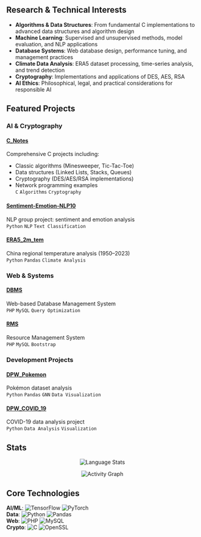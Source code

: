 ## Research & Technical Interests

- **Algorithms & Data Structures**: From fundamental C implementations to advanced data structures and algorithm design
- **Machine Learning**: Supervised and unsupervised methods, model evaluation, and NLP applications
- **Database Systems**: Web database design, performance tuning, and management practices
- **Climate Data Analysis**: ERA5 dataset processing, time-series analysis, and trend detection  
- **Cryptography**: Implementations and applications of DES, AES, RSA
- **AI Ethics**: Philosophical, legal, and practical considerations for responsible AI

## Featured Projects

### AI & Cryptography
#### [C_Notes](https://github.com/Lux-Jason/C_Notes)
Comprehensive C projects including:
- Classic algorithms (Minesweeper, Tic-Tac-Toe)
- Data structures (Linked Lists, Stacks, Queues)
- Cryptography (DES/AES/RSA implementations)
- Network programming examples  
`C` `Algorithms` `Cryptography`

#### [Sentiment-Emotion-NLP10](https://github.com/Lux-Jason/Sentiment-Emotion-NLP10)
NLP group project: sentiment and emotion analysis  
`Python` `NLP` `Text Classification`

#### [ERA5_2m_tem](https://github.com/Lux-Jason/ERA5_2m_tem)
China regional temperature analysis (1950–2023)  
`Python` `Pandas` `Climate Analysis`  

### Web & Systems
#### [DBMS](https://github.com/Lux-Jason/DBMS)
Web-based Database Management System  
`PHP` `MySQL` `Query Optimization`  

#### [RMS](https://github.com/Lux-Jason/RMS)
Resource Management System  
`PHP` `MySQL` `Bootstrap`  

### Development Projects

#### [DPW_Pokemon](https://github.com/Lux-Jason/DPW_Pokemon)
Pokémon dataset analysis  
`Python` `Pandas` `GNN` `Data Visualization`

#### [DPW_COVID_19](https://github.com/Lux-Jason/DPW_COVID_19)
COVID-19 data analysis project  
`Python` `Data Analysis` `Visualization`

## Stats

<div align="center">

<!-- Top languages -->
![Language Stats](https://github-readme-stats.vercel.app/api/top-langs/?username=Lux-Jason&layout=compact&theme=radical&cache_seconds=21600)

<!-- Activity graph (migrated from herokuapp to vercel app) -->
![Activity Graph](https://github-readme-activity-graph.vercel.app/graph?username=Lux-Jason&theme=github-compact)

</div>

## Core Technologies

**AI/ML**: ![TensorFlow](https://img.shields.io/badge/TensorFlow-FF6F00?logo=tensorflow) ![PyTorch](https://img.shields.io/badge/PyTorch-EE4C2C?logo=pytorch)  
**Data**: ![Python](https://img.shields.io/badge/Python-3776AB?logo=python) ![Pandas](https://img.shields.io/badge/Pandas-150458?logo=pandas)  
**Web**: ![PHP](https://img.shields.io/badge/PHP-777BB4?logo=php) ![MySQL](https://img.shields.io/badge/MySQL-4479A1?logo=mysql)  
**Crypto**: ![C](https://img.shields.io/badge/C-00599C?logo=c) ![OpenSSL](https://img.shields.io/badge/OpenSSL-721412?logo=openssl)
